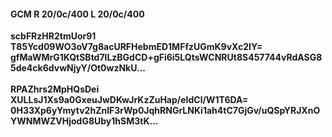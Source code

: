 #### GCM R 20/0c/400 L 20/0c/400
**scbFRzHR2tmUor91**<br/>**T85Ycd09WO3oV7g8acURFHebmED1MFfzUGmK9vXc2IY=**<br/>**gfMaWMrG1KQtSBtd7lLzBGdCD+gFi6i5LQtsWCNRUt8S457744vRdASG85de4ck6dvwNjyY/Ot0wzNkU...**<br/><br/>
**RPAZhrs2MpHQsDei**<br/>**XULLsJ1Xs9a0GxeuJwDKwJrKzZuHap/eIdCl/W1T6DA=**<br/>**0H33Xp6yYmytv2hZnIF3rWp0JqhRNGrLNKi1ah4tC7GjGv/uQSpYRJXnOYWNMWZVHjodG8Uby1hSM3tK...**